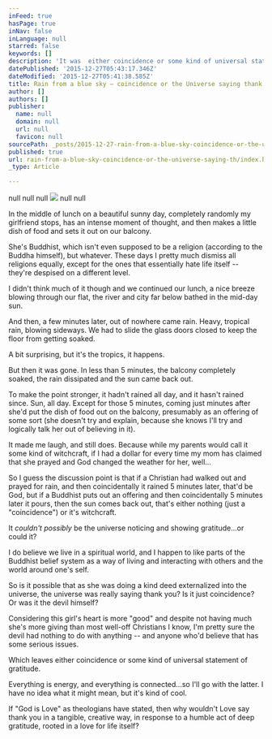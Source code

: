 ```yaml
---
inFeed: true
hasPage: true
inNav: false
inLanguage: null
starred: false
keywords: []
description: 'It was  either coincidence or some kind of universal statement of gratitude.  Everything is energy, and everything is connected…so I’ll go with the latter.'
datePublished: '2015-12-27T05:43:17.346Z'
dateModified: '2015-12-27T05:41:38.585Z'
title: Rain from a blue sky – coincidence or the Universe saying thank you?
author: []
authors: []
publisher:
  name: null
  domain: null
  url: null
  favicon: null
sourcePath: _posts/2015-12-27-rain-from-a-blue-sky-coincidence-or-the-universe-saying-th.md
published: true
url: rain-from-a-blue-sky-coincidence-or-the-universe-saying-th/index.html
_type: Article

---
```

null
null
null
![](https://the-grid-user-content.s3-us-west-2.amazonaws.com/787c0174-e4fb-452f-9087-d983c14f5673.jpg)
null
null

In the middle of lunch on a beautiful sunny day, completely randomly 
my girlfriend stops, has an intense moment of thought, and then makes a 
little dish of food and sets it out on our balcony. 

She's Buddhist, which isn't even supposed to be a religion (according
to the Buddha himself), but whatever. These days I pretty much dismiss 
all religions equally, except for the ones that essentially hate life 
itself -- they're despised on a different level.

I didn't think much of it though and we continued our lunch, a nice 
breeze blowing through our flat, the river and city far below bathed in 
the mid-day sun.

And then, a few minutes later, out of nowhere came rain. Heavy, 
tropical rain, blowing sideways. We had to slide the glass doors closed 
to keep the floor from getting soaked.

A bit surprising, but it's the tropics, it happens. 

But then it was gone. In less than 5 minutes, the balcony completely soaked, the rain dissipated and the sun came back out. 

To make the point stronger, it hadn't rained all day, and it hasn't 
rained since. Sun, all day. Except for those 5 minutes, coming just 
minutes after she'd put the dish of food out on the balcony, presumably 
as an offering of some sort (she doesn't try and explain, because she 
knows I'll try and logically talk her out of believing in it).

It
made me laugh, and still does. Because while my parents would call it 
some kind of witchcraft, if I had a dollar for every time my mom has 
claimed that she prayed and God changed the weather for her, well...

So I guess the discussion point is that if a Christian had walked out
and prayed for rain, and then coincidentally it rained 5 minutes later,
that'd be God, but if a Buddhist puts out an offering and then 
coincidentally 5 minutes later it pours, then the sun comes back out, 
that's either nothing (just a "coincidence") or it's witchcraft. 

It _couldn't possibly_ be the universe noticing and showing gratitude...or could it?

I do believe we live in a spiritual world, and I happen to like parts
of the Buddhist belief system as a way of living and interacting with 
others and the world around one's self.

So is it possible that as she was doing a kind deed externalized into
the universe, the universe was really saying thank you? Is it just 
coincidence? Or was it the devil himself?

Considering this girl's heart is more "good" and despite not having 
much she's more giving than most well-off Christians I know, I'm pretty 
sure the devil had nothing to do with anything -- and anyone who'd 
believe that has some serious issues.

Which leaves either coincidence or some kind of universal statement of gratitude.

Everything is energy, and everything is connected...so I'll go with the
latter. I have no idea what it might mean, but it's kind of cool. 

If "God is Love" as theologians have stated, then why wouldn't Love 
say thank you in a tangible, creative way, in response to a humble act 
of deep gratitude, rooted in a love for life itself?